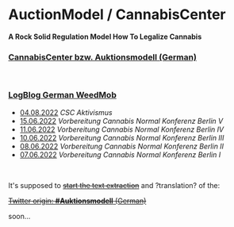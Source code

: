 # AuctionModel / CannabisCenter
**A Rock Solid Regulation Model How To Legalize Cannabis**

### [CannabisCenter bzw. Auktionsmodell (German)](https://github.com/CannaParts/AuctionModel/blob/main/CannabisCenterDE.md)

<br>

### [LogBlog German WeedMob](https://github.com/CannaParts/AuctionModel/blob/main/LogBlogWeedMobbDE.md) 
- [04.08.2022](https://github.com/CannaParts/AuctionModel/blob/main/LogBlogWeedMobbDE.md#04.08.2022) *CSC Aktivismus*
- [15.06.2022](https://github.com/CannaParts/AuctionModel/blob/main/LogBlogWeedMobbDE.md#15.06.2022) *Vorbereitung Cannabis Normal Konferenz Berlin V*
- [11.06.2022](https://github.com/CannaParts/AuctionModel/blob/main/LogBlogWeedMobbDE.md#11.06.2022) *Vorbereitung Cannabis Normal Konferenz Berlin IV*
- [10.06.2022](https://github.com/CannaParts/AuctionModel/blob/main/LogBlogWeedMobbDE.md#10.06.2022) *Vorbereitung Cannabis Normal Konferenz Berlin III*
- [08.06.2022](https://github.com/CannaParts/AuctionModel/blob/main/LogBlogWeedMobbDE.md#08.06.2022) *Vorbereitung Cannabis Normal Konferenz Berlin II*
- [07.06.2022](https://github.com/CannaParts/AuctionModel/blob/main/LogBlogWeedMobbDE.md#07.06.2022) *Vorbereitung Cannabis Normal Konferenz Berlin I*

<br>

It's supposed to [~~start the text extraction~~](https://github.com/CannaParts/AuctionModel/blob/main/RawFromTwitter..txt) and ?translation? of the:  

[~~Twitter origin: **#Auktionsmodell** (German)~~](https://twitter.com/PeterNorml/status/1450430050281603075)  

soon...
